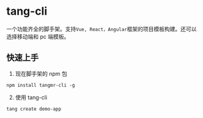 <!--
 * @Author: tangzhicheng
 * @Date: 2021-06-20 13:56:07
 * @LastEditors: tangzhicheng
 * @LastEditTime: 2021-06-20 23:37:54
 * @Description: file content
-->

# tang-cli

一个功能齐全的脚手架。支持`Vue, React，Angular`框架的项目模板构建。还可以选择移动端和 pc 端模板。

## 快速上手

1. 现在脚手架的 npm 包

```hash
npm install tangmr-cli -g
```

2. 使用 tang-cli

```hash
tang create demo-app
```
